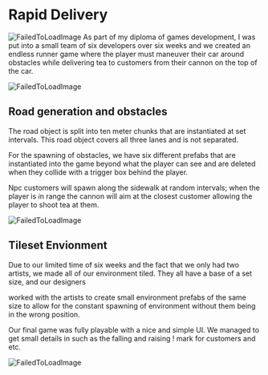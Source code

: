 # Rapid Delivery

![FailedToLoadImage](/ProjectAssets/RapidDelivery/RapidDeliveryGameplay.gif)
As part of my diploma of games development, I was put into a small team of six developers over six weeks and we created an endless runner game where the player must maneuver their car around obstacles while delivering tea to customers from their cannon on the top of the car. 

![FailedToLoadImage](/ProjectAssets/RapidDelivery/RapidDeliverySceneView.gif)

## Road generation and obstacles

The road object is split into ten meter chunks that are instantiated at set intervals. This road object covers all three lanes and is not separated.

For the spawning of obstacles, we have six different prefabs that are instantiated into the game beyond what the player can see and are deleted when they collide with a trigger box behind the player.

Npc customers will spawn along the sidewalk at random intervals; when the player is in range the cannon will aim at the closest customer allowing the player to shoot tea at them.

![FailedToLoadImage](/ProjectAssets/RapidDelivery/TemplatedEnvironment.png)

## Tileset Envionment

Due to our limited time of six weeks and the fact that we only had two artists, we made all of our environment tiled. They all have a base of a set size, and our designers 

worked with the artists to create small environment prefabs of the same size to allow for the constant spawning of environment without them being in the wrong position.

Our final game was fully playable with a nice and simple UI. We managed to get small details in such as the falling and raising ! mark for customers and etc.

![FailedToLoadImage](/ProjectAssets/RapidDelivery/FirstYearMajorTwo.gif)